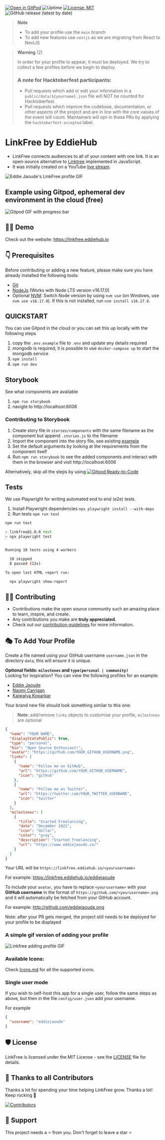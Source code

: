 [![Open in GitPod](https://img.shields.io/badge/Gitpod-Ready--to--Code-blue?logo=gitpod)](https://gitpod.io/#https://github.com/EddieHubCommunity/LinkFree)  ![Uptime](https://img.shields.io/endpoint?url=https%3A%2F%2Fraw.githubusercontent.com%2FEddieHubCommunity%2Fmonitoring%2Fmaster%2Fapi%2Flink-free%2Fuptime.json) [![License: MIT](https://img.shields.io/badge/License-MIT-yellow.svg)](https://opensource.org/licenses/MIT) ![GitHub release (latest by date)](https://img.shields.io/github/v/release/EddieHubCommunity/LinkFree?style=for-the-badge)


> **Note**
>
> - To add your profile use the `main` branch
> - To add new features use `nextjs` as we are migrating from React to NextJS

> **Warning** (2)
>
> In order for your profile to appear, it must be deployed. We try to collect a few profiles before we begin to deploy.
>
> ### A note for Hacktoberfest participants:
> 
> - Pull requests which add or edit your information in a `public/data/${yourname}.json` file will NOT be counted for Hacktoberfest.
> - Pull requests which improve the codebase, documentation, or other aspects of the project and are in line with the core values of the event will count. Maintainers will opt-in these PRs by applying the `hacktoberfest-accepted` label.

# LinkFree by EddieHub

- LinkFree connects audiences to all of your content with one link. It is an open-source alternative to [Linktree](https://linktr.ee/) implemented in JavaScript.
- It was initially created on a YouTube [live stream](https://www.youtube.com/watch?v=Jorl_vcp-Ew).

![Eddie Jaoude's LinkFree profile GIF](https://user-images.githubusercontent.com/106697681/176986263-b8c278f1-41a8-4b85-80e6-be46e9cc9a00.gif)

## Example using Gitpod, ephemeral dev environment in the cloud (free)

![Gitpod GIF with progress bar](https://user-images.githubusercontent.com/46727048/146048451-ed4ff31a-c178-4713-a9e0-95118be742dc.gif)

## 👨‍💻 Demo

Check out the website: https://linkfree.eddiehub.io

## 👇 Prerequisites

Before contributing or adding a new feature, please make sure you have already installed the following tools:

- [Git](https://git-scm.com/downloads)
- [NodeJs](https://nodejs.org/en/download/) (Works with Node LTS version v16.17.0)
- Optional [NVM](https://github.com/nvm-sh/nvm): Switch Node version by using `nvm use` (on Windows, use `nvm use v16.17.0`). If this is not installed, run `nvm install v16.17.0`.

## QUICKSTART

You can use Gitpod in the cloud or you can set this up locally with the following steps

1. copy the `.env.example` file to `.env` and update any details required
1. mongodb is required, it is possible to use `docker-compose up` to start the mongodb service
1. `npm install`
1. `npm run dev`

## Storybook

See what components are available

1. `npm run storybook`
1. navigte to http://localhost:6006

### Contributing to Storybook

1. Create story file in `stories/components` with the same filename as the component but append `.stories.js` to the filename
1. Import the component into the story file, see existing [example](https://github.com/EddieHubCommunity/LinkFree/blob/nextjs/stories/components/user/UserLink.stories.js)
1. Set the default arguments by looking at the requirements from the component itself
1. Run `npm run storybook` to see the added components and interact with them in the browser and visit http://localhost:6006

Alternatively, skip all the steps by using [![Gitpod Ready-to-Code](https://img.shields.io/badge/Gitpod-Ready--to--Code-blue?logo=gitpod)](https://gitpod.io/#https://github.com/EddieHubCommunity/LinkFree/)

## Tests

We use Playwright for writing automated end to end (e2e) tests.

1. Install Playwright dependencies `npx playwright install --with-deps`
1. Run tests `npm run test`

```bash
npm run test

> linkfree@1.0.0 test
> npx playwright test


Running 18 tests using 4 workers

  10 skipped
  8 passed (13s)

To open last HTML report run:

  npx playwright show-report
```

## 👨‍💻 Contributing

- Contributions make the open source community such an amazing place to learn, inspire, and create.
- Any contributions you make are **truly appreciated**.
- Check out our [contribution guidelines](./docs/contributing/CONTRIBUTING.md) for more information.

## 🎭 To Add Your Profile

Create a file named using your GitHub username `username.json` in the directory `data`, this will ensure it is unique.

**Optional fields: `milestones` and `type(personal | community)`**\
Looking for inspiration? You can view the following profiles for an example:

- [Eddie Jaoude](https://github.com/EddieHubCommunity/LinkFree/blob/main/public/data/eddiejaoude.json)
- [Naomi Carrigan](https://github.com/EddieHubCommunity/LinkFree/blob/main/public/data/nhcarrigan.json)
- [Kaiwalya Koparkar](https://github.com/EddieHubCommunity/LinkFree/blob/main/public/data/kaiwalyakoparkar.json)

Your brand new file should look something similar to this one:
> **Note**: add/remove `links` objects to customise your profile, `milestones` are optional

```json
{
  "name": "YOUR NAME",
  "displayStatsPublic": true,
  "type": "personal",
  "bio": "Open Source Enthusiast!",
  "avatar": "https://github.com/YOUR_GITHUB_USERNAME.png",
  "links": [
    {
      "name": "Follow me on GitHub",
      "url": "https://github.com/YOUR_GITHUB_USERNAME",
      "icon": "github"
    },
    {
      "name": "Follow me on Twitter",
      "url": "https://twitter.com/YOUR_TWITTER_USERNAME",
      "icon": "twitter"
    }
  ],
  "milestones": [
    {
      "title": "Started Freelancing",
      "date": "December 2021",
      "icon": "dollar",
      "color": "grey",
      "description": "Started freelancing",
      "url": "https://www.eddiejaoude.io/"
    }
  ]
}
```

Your URL will be `https://linkfree.eddiehub.io/<yourusername>`

For example: <https://linkfree.eddiehub.io/eddiejaoude>

To include your `avatar`, you have to replace `<yourusername>` with your **GitHub username** in the format of `https://github.com/<yourusername>.png` and it will automatically be fetched from your GitHub account.

For example: <http://github.com/eddiejaoude.png>

Note: after your PR gets merged, the project still needs to be deployed for your profile to be displayed

### A simple gif version of adding your profile

![Linkfree adding profile GIF](https://user-images.githubusercontent.com/51878265/165113896-35d34c1d-c95e-4bb4-b658-df1afb9ab658.gif)

### Available Icons:

Check [Icons.md](/icons.md) for all the supported icons.

### Single user mode

If you wish to self-host this app for a single user, follow the same steps as above, but then in the file `config/user.json` add your username.

For example

```json
{
  "username": "eddiejaoude"
}
```

## 🛡️ License

LinkFree is licensed under the MIT License - see the [LICENSE](LICENSE) file for details.

## 💪 Thanks to all Contributors

Thanks a lot for spending your time helping LinkFree grow. Thanks a lot! Keep rocking 🍻

[![Contributors](https://contrib.rocks/image?repo=EddieHubCommunity/LinkFree)](https://github.com/EddieHubCommunity/LinkFree/graphs/contributors)

## 🙏 Support

This project needs a ⭐️ from you. Don't forget to leave a star ⭐️
